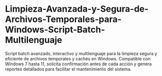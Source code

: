 # Limpieza-Avanzada-y-Segura-de-Archivos-Temporales-para-Windows-Script-Batch-Multilenguaje
Script batch avanzado, interactivo y multilenguaje para la limpieza segura y eficiente de archivos temporales y cachés en Windows. Compatible con Windows 7 hasta 11, solicita confirmación antes de cada acción y genera reportes detallados para facilitar el mantenimiento del sistema.
